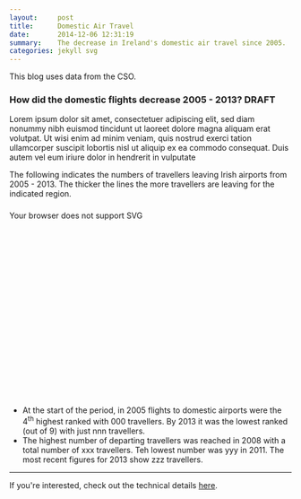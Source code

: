 ```yaml
---
layout:     post
title:      Domestic Air Travel
date:       2014-12-06 12:31:19
summary:    The decrease in Ireland's domestic air travel since 2005.
categories: jekyll svg
---
```


<head>
  <style>
  .svg-container_16-9 { 
    display: inline-block;
    position: relative;
    width: 100%;
    padding-bottom: 56.25%; 
    vertical-align: middle; 
    overflow: hidden;
    margin-top: 0.5rem;
    margin-bottom: 2rem;
  }

  .svg-container_sq { 
    display: inline-block;
    position: relative;
    width: 100%;
    padding-bottom: 100%; 
    vertical-align: middle; 
    overflow: hidden; 
  } 

  .svg-content { 
    display: inline-block;
    position: absolute;
    top: 0;
    left: 0;
  }
  </style>
</head>

This blog uses data from the CSO.

### How did the domestic flights decrease 2005 - 2013? DRAFT

Lorem ipsum dolor sit amet, consectetuer adipiscing elit, sed diam nonummy nibh euismod tincidunt ut laoreet dolore magna aliquam erat volutpat. Ut wisi enim ad minim veniam, quis nostrud exerci tation ullamcorper suscipit lobortis nisl ut aliquip ex ea commodo consequat. Duis autem vel eum iriure dolor in hendrerit in vulputate

The following indicates the numbers of travellers leaving Irish airports from 2005 - 2013. The thicker the lines the more travellers are leaving for the indicated region.

<div class="svg-container_16-9">
  <object type="image/svg+xml" data="{{ site.baseurl }}/images/141224_DestRegionsYears_GreyIreland.svg" width="100%" height="100%" class="svg-content">Your browser does not support SVG
  </object>
</div>

- At the start of the period, in 2005 flights to domestic airports were the 4<sup>th</sup> highest ranked with 000 travellers. By 2013 it was the lowest ranked (out of 9) with just nnn travellers.
- The highest number of departing travellers was reached in 2008 with a total number of xxx travellers. Teh lowest number was yyy in 2011. The most recent figures for 2013 show zzz travellers.

---

If you're interested, check out the technical details [here](https://github.com/prockley/Air_Passengers_Dep_raw.densitydesign/tree/master).